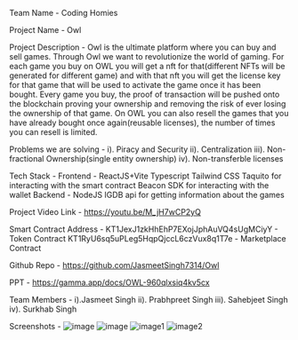 Team Name - Coding Homies

Project Name - Owl

Project Description - 
Owl is the ultimate platform where you can buy and sell games. Through Owl we want to revolutionize the world of gaming. For each game you buy on OWL you will get a nft for that(different NFTs will be generated for different game) and with that nft you will get the license key for that game that will be used to activate the game once it has been bought. Every game you buy, the proof of transaction will be pushed onto the blockchain proving your ownership and removing the risk of ever losing the ownership of that game. On OWL you can also resell the games that you have already bought once again(reusable licenses), the number of times you can resell is limited. 

Problems we are solving -
i). Piracy and Security 
ii). Centralization
iii). Non-fractional Ownership(single entity ownership) 
iv). Non-transferble licenses

Tech Stack - 
Frontend - 
ReactJS+Vite
Typescript
Tailwind CSS
Taquito for interacting with the smart contract
Beacon SDK for interacting with the wallet
Backend - 
NodeJS
IGDB api for getting information about the games

Project Video Link - https://youtu.be/M_jH7wCP2yQ

Smart Contract Address - 
KT1JexJ1zkHhEhP7EXojJphAuVQ4sUgMCiyY - Token Contract 
KT1RyU6sq5uPLeg5HqpQjccL6czVux8q1T7e - Marketplace Contract

Github Repo - https://github.com/JasmeetSingh7314/Owl

PPT - https://gamma.app/docs/OWL-960qlxsiq4kv5cx

Team Members - 
i).Jasmeet Singh
ii). Prabhpreet Singh
iii). Sahebjeet Singh
iv). Surkhab Singh

Screenshots - 
![image](https://github.com/JasmeetSingh7314/Owl/assets/120186223/de455366-e11e-4b26-8e66-15ee5390867b)
![image](https://github.com/JasmeetSingh7314/Owl/assets/120186223/2f590fdd-7e83-4bd2-89f0-d37e23847712)
![image1](https://github.com/JasmeetSingh7314/Owl/assets/120186223/eb74eee2-6933-45b0-a15a-a462b1d79e2b)
![image2](https://github.com/JasmeetSingh7314/Owl/assets/120186223/3d44968e-2df0-43bf-98c6-fdbf02b04f95)




